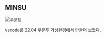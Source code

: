 ## MINSU

![우분트](https://github.com/user-attachments/assets/87798086-3bfd-484d-9467-489181ab61dd)

vscode를 22.04 우분투 가상환경에서 만들어 보았다. 

<!--
**ohbabo/ohbabo** is a ✨ _special_ ✨ repository because its `README.md` (this file) appears on your GitHub profile.

Here are some ideas to get you started:

- 🔭 I’m currently working on ...
- 🌱 I’m currently learning ...
- 👯 I’m looking to collaborate on ...
- 🤔 I’m looking for help with ...
- 💬 Ask me about ...
- 📫 How to reach me: ...
- 😄 Pronouns: ...
- ⚡ Fun fact: ...
-->
